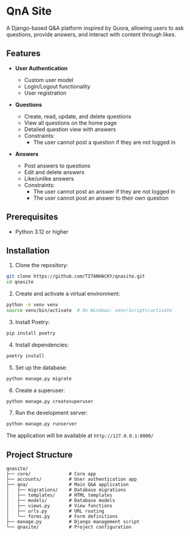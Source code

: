 # QnA Site

A Django-based Q&A platform inspired by Quora, allowing users to ask questions, provide answers, and interact with content through likes.

## Features

- **User Authentication**

  - Custom user model
  - Login/Logout functionality
  - User registration

- **Questions**

  - Create, read, update, and delete questions
  - View all questions on the home page
  - Detailed question view with answers
  - Constraints:
    - The user cannot post a question if they are not logged in

- **Answers**

  - Post answers to questions
  - Edit and delete answers
  - Like/unlike answers
  - Constraints:
    - The user cannot post an answer if they are not logged in
    - The user cannot post an answer to their own question

## Prerequisites

- Python 3.12 or higher

## Installation

1. Clone the repository:

```bash
git clone https://github.com/TITANHACKY/qnasite.git
cd qnasite
```

2. Create and activate a virtual environment:

```bash
python -m venv venv
source venv/bin/activate  # On Windows: venv\Scripts\activate
```

3. Install Poetry:

```bash
pip install poetry
```

4. Install dependencies:

```bash
poetry install
```

5. Set up the database:

```bash
python manage.py migrate
```

6. Create a superuser:

```bash
python manage.py createsuperuser
```

7. Run the development server:

```bash
python manage.py runserver
```

The application will be available at `http://127.0.0.1:8000/`

## Project Structure

```
qnasite/
├── core/              # Core app
├── accounts/          # User authentication app
├── qna/               # Main Q&A application
│   ├── migrations/    # Database migrations
│   ├── templates/     # HTML templates
│   ├── models/        # Database models
│   ├── views.py       # View functions
│   ├── urls.py        # URL routing
│   └── forms.py       # Form definitions
├── manage.py          # Django management script
└── qnasite/           # Project configuration
```
